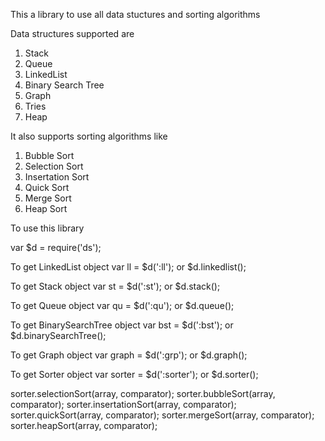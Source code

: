 This a library to use all data stuctures and sorting algorithms

Data structures supported are

1. Stack
2. Queue
3. LinkedList
4. Binary Search Tree
5. Graph
6. Tries
7. Heap

It also supports sorting algorithms like
1. Bubble Sort
2. Selection Sort
3. Insertation Sort
4. Quick Sort
5. Merge Sort
6. Heap Sort

To use this library 

var $d = require('ds');

To get LinkedList object
var ll =  $d(':ll'); or $d.linkedlist();

To get Stack object
var st =  $d(':st'); or $d.stack();

To get Queue object
var qu =  $d(':qu'); or $d.queue();


To get BinarySearchTree object
var bst =  $d(':bst'); or $d.binarySearchTree();

To get Graph object
var graph =  $d(':grp'); or $d.graph();

To get Sorter object
var sorter =  $d(':sorter'); or $d.sorter();

sorter.selectionSort(array, comparator);
sorter.bubbleSort(array, comparator);
sorter.insertationSort(array, comparator);
sorter.quickSort(array, comparator);
sorter.mergeSort(array, comparator);
sorter.heapSort(array, comparator);


